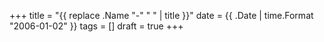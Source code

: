 +++
title = "{{ replace .Name "-" " " | title }}"
date = {{ .Date | time.Format "2006-01-02" }}
tags = []
draft = true
+++
